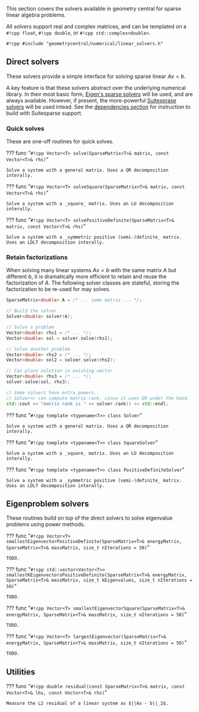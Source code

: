 This section covers the solvers available in geometry central for sparse linear algebra problems.

All solvers support real and complex matrices, and can be templated on a `#!cpp float`, `#!cpp double`, or `#!cpp std::complex<double>`.

`#!cpp #include "geometrycentral/numerical/linear_solvers.h"`

## Direct solvers

These solvers provide a simple interface for solving sparse linear $Ax = b$. 

A key feature is that these solvers abstract over the underlying numerical library. In their most basic form, [Eigen's sparse solvers](https://eigen.tuxfamily.org/dox/group__TopicSparseSystems.html) will be used, and are always available. However, if present, the more-powerful [Suitesprase solvers](http://faculty.cse.tamu.edu/davis/suitesparse.html) will be used intead. See the [dependencies section](../../build/dependencies/#suitesparse) for instruction to build with Suitesparse support.


### Quick solves

These are one-off routines for quick solves.

??? func "`#!cpp Vector<T> solve(SparseMatrix<T>& matrix, const Vector<T>& rhs)`"

    Solve a system with a general matrix. Uses a QR decomposition interally.


??? func "`#!cpp Vector<T> solveSquare(SparseMatrix<T>& matrix, const Vector<T>& rhs)`"
    
    Solve a system with a _square_ matrix. Uses an LU decomposition interally.


??? func "`#!cpp Vector<T> solvePositiveDefinite(SparseMatrix<T>& matrix, const Vector<T>& rhs)`"

    Solve a system with a _symmetric positive (semi-)definite_ matrix. Uses an LDLT decomposition interally.


### Retain factorizations

When solving many linear systems $Ax=b$ with the same matrix $A$ but different $b$, it is dramatically more efficient to retain and reuse the factorization of $A$. The following solver classes are stateful, storing the factorization to be re-used for may solves.

```cpp
SparseMatrix<double> A = /* ... some matrix ... */;

// Build the solver
Solver<double> solver(A);

// Solve a problem
Vector<double> rhs1 = /* ... */;
Vector<double> sol = solver.solve(rhs1);

// Solve another problem
Vector<double> rhs2 = /* ... */;
Vector<double> sol2 = solver.solve(rhs2);

// Can place solution in existing vector
Vector<double> rhs3 = /* ... */;
solver.solve(sol, rhs3);

// Some solvers have extra powers.
// Solver<> can compute matrix rank, since it uses QR under the hood.
std::cout << "matrix rank is " << solver.rank() << std::endl;
```

??? func "`#!cpp template <typename<T>> class Solver`"
    
    Solve a system with a general matrix. Uses a QR decomposition interally.

??? func "`#!cpp template <typename<T>> class SquareSolver`"
    
    Solve a system with a _square_ matrix. Uses an LU decomposition interally.

??? func "`#!cpp template <typename<T>> class PositiveDefiniteSolver`"
    
    Solve a system with a _symmetric positive (semi-)definite_ matrix. Uses an LDLT decomposition interally.



## Eigenproblem solvers

These routines build on top of the direct solvers to solve eigenvalue problems using power methods.

??? func "`#!cpp Vector<T> smallestEigenvectorPositiveDefinite(SparseMatrix<T>& energyMatrix, SparseMatrix<T>& massMatrix, size_t nIterations = 50)`"

    TODO.


??? func "`#!cpp std::vector<Vector<T>> smallestKEigenvectorsPositiveDefinite(SparseMatrix<T>& energyMatrix, SparseMatrix<T>& massMatrix, size_t kEigenvalues, size_t nIterations = 50)`"

    TODO.


??? func "`#!cpp Vector<T> smallestEigenvectorSquare(SparseMatrix<T>& energyMatrix, SparseMatrix<T>& massMatrix, size_t nIterations = 50)`"
    
    TODO.


??? func "`#!cpp Vector<T> largestEigenvector(SparseMatrix<T>& energyMatrix, SparseMatrix<T>& massMatrix, size_t nIterations = 50)`"

    TODO.


## Utilities

??? func "`#!cpp double residual(const SparseMatrix<T>& matrix, const Vector<T>& lhs, const Vector<T>& rhs)`"

    Measure the L2 residual of a linear system as $||Ax - b||_2$.


